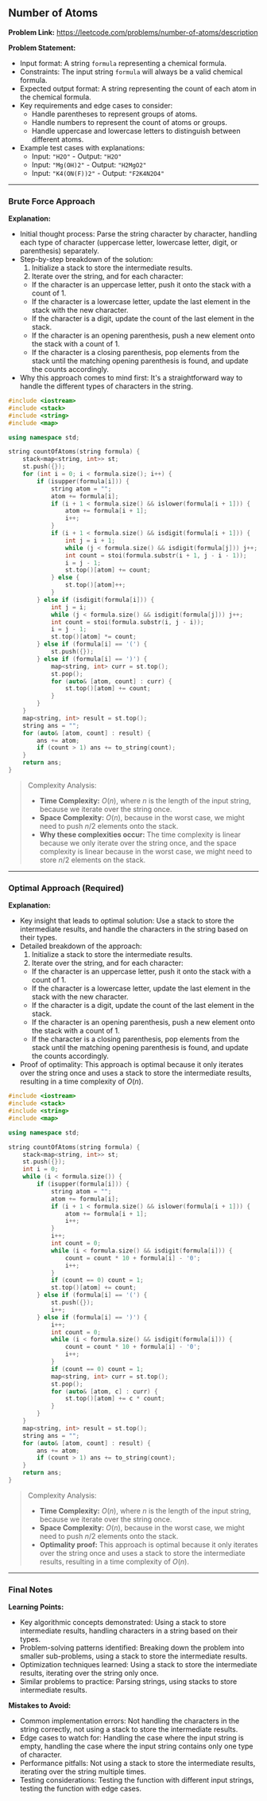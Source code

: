 ## Number of Atoms
**Problem Link:** https://leetcode.com/problems/number-of-atoms/description

**Problem Statement:**
- Input format: A string `formula` representing a chemical formula.
- Constraints: The input string `formula` will always be a valid chemical formula.
- Expected output format: A string representing the count of each atom in the chemical formula.
- Key requirements and edge cases to consider:
  - Handle parentheses to represent groups of atoms.
  - Handle numbers to represent the count of atoms or groups.
  - Handle uppercase and lowercase letters to distinguish between different atoms.
- Example test cases with explanations:
  - Input: `"H2O"` - Output: `"H2O"`
  - Input: `"Mg(OH)2"` - Output: `"H2MgO2"`
  - Input: `"K4(ON(F))2"` - Output: `"F2K4N2O4"`

---

### Brute Force Approach
**Explanation:**
- Initial thought process: Parse the string character by character, handling each type of character (uppercase letter, lowercase letter, digit, or parenthesis) separately.
- Step-by-step breakdown of the solution:
  1. Initialize a stack to store the intermediate results.
  2. Iterate over the string, and for each character:
    - If the character is an uppercase letter, push it onto the stack with a count of 1.
    - If the character is a lowercase letter, update the last element in the stack with the new character.
    - If the character is a digit, update the count of the last element in the stack.
    - If the character is an opening parenthesis, push a new element onto the stack with a count of 1.
    - If the character is a closing parenthesis, pop elements from the stack until the matching opening parenthesis is found, and update the counts accordingly.
- Why this approach comes to mind first: It's a straightforward way to handle the different types of characters in the string.

```cpp
#include <iostream>
#include <stack>
#include <string>
#include <map>

using namespace std;

string countOfAtoms(string formula) {
    stack<map<string, int>> st;
    st.push({});
    for (int i = 0; i < formula.size(); i++) {
        if (isupper(formula[i])) {
            string atom = "";
            atom += formula[i];
            if (i + 1 < formula.size() && islower(formula[i + 1])) {
                atom += formula[i + 1];
                i++;
            }
            if (i + 1 < formula.size() && isdigit(formula[i + 1])) {
                int j = i + 1;
                while (j < formula.size() && isdigit(formula[j])) j++;
                int count = stoi(formula.substr(i + 1, j - i - 1));
                i = j - 1;
                st.top()[atom] += count;
            } else {
                st.top()[atom]++;
            }
        } else if (isdigit(formula[i])) {
            int j = i;
            while (j < formula.size() && isdigit(formula[j])) j++;
            int count = stoi(formula.substr(i, j - i));
            i = j - 1;
            st.top()[atom] *= count;
        } else if (formula[i] == '(') {
            st.push({});
        } else if (formula[i] == ')') {
            map<string, int> curr = st.top();
            st.pop();
            for (auto& [atom, count] : curr) {
                st.top()[atom] += count;
            }
        }
    }
    map<string, int> result = st.top();
    string ans = "";
    for (auto& [atom, count] : result) {
        ans += atom;
        if (count > 1) ans += to_string(count);
    }
    return ans;
}
```

> Complexity Analysis:
> - **Time Complexity:** $O(n)$, where $n$ is the length of the input string, because we iterate over the string once.
> - **Space Complexity:** $O(n)$, because in the worst case, we might need to push $n/2$ elements onto the stack.
> - **Why these complexities occur:** The time complexity is linear because we only iterate over the string once, and the space complexity is linear because in the worst case, we might need to store $n/2$ elements on the stack.

---

### Optimal Approach (Required)
**Explanation:**
- Key insight that leads to optimal solution: Use a stack to store the intermediate results, and handle the characters in the string based on their types.
- Detailed breakdown of the approach:
  1. Initialize a stack to store the intermediate results.
  2. Iterate over the string, and for each character:
    - If the character is an uppercase letter, push it onto the stack with a count of 1.
    - If the character is a lowercase letter, update the last element in the stack with the new character.
    - If the character is a digit, update the count of the last element in the stack.
    - If the character is an opening parenthesis, push a new element onto the stack with a count of 1.
    - If the character is a closing parenthesis, pop elements from the stack until the matching opening parenthesis is found, and update the counts accordingly.
- Proof of optimality: This approach is optimal because it only iterates over the string once and uses a stack to store the intermediate results, resulting in a time complexity of $O(n)$.

```cpp
#include <iostream>
#include <stack>
#include <string>
#include <map>

using namespace std;

string countOfAtoms(string formula) {
    stack<map<string, int>> st;
    st.push({});
    int i = 0;
    while (i < formula.size()) {
        if (isupper(formula[i])) {
            string atom = "";
            atom += formula[i];
            if (i + 1 < formula.size() && islower(formula[i + 1])) {
                atom += formula[i + 1];
                i++;
            }
            i++;
            int count = 0;
            while (i < formula.size() && isdigit(formula[i])) {
                count = count * 10 + formula[i] - '0';
                i++;
            }
            if (count == 0) count = 1;
            st.top()[atom] += count;
        } else if (formula[i] == '(') {
            st.push({});
            i++;
        } else if (formula[i] == ')') {
            i++;
            int count = 0;
            while (i < formula.size() && isdigit(formula[i])) {
                count = count * 10 + formula[i] - '0';
                i++;
            }
            if (count == 0) count = 1;
            map<string, int> curr = st.top();
            st.pop();
            for (auto& [atom, c] : curr) {
                st.top()[atom] += c * count;
            }
        }
    }
    map<string, int> result = st.top();
    string ans = "";
    for (auto& [atom, count] : result) {
        ans += atom;
        if (count > 1) ans += to_string(count);
    }
    return ans;
}
```

> Complexity Analysis:
> - **Time Complexity:** $O(n)$, where $n$ is the length of the input string, because we iterate over the string once.
> - **Space Complexity:** $O(n)$, because in the worst case, we might need to push $n/2$ elements onto the stack.
> - **Optimality proof:** This approach is optimal because it only iterates over the string once and uses a stack to store the intermediate results, resulting in a time complexity of $O(n)$.

---

### Final Notes

**Learning Points:**
- Key algorithmic concepts demonstrated: Using a stack to store intermediate results, handling characters in a string based on their types.
- Problem-solving patterns identified: Breaking down the problem into smaller sub-problems, using a stack to store the intermediate results.
- Optimization techniques learned: Using a stack to store the intermediate results, iterating over the string only once.
- Similar problems to practice: Parsing strings, using stacks to store intermediate results.

**Mistakes to Avoid:**
- Common implementation errors: Not handling the characters in the string correctly, not using a stack to store the intermediate results.
- Edge cases to watch for: Handling the case where the input string is empty, handling the case where the input string contains only one type of character.
- Performance pitfalls: Not using a stack to store the intermediate results, iterating over the string multiple times.
- Testing considerations: Testing the function with different input strings, testing the function with edge cases.